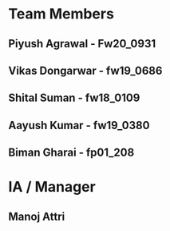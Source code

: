 <h1>Team Members</h1>

<h2>Piyush Agrawal  - Fw20_0931</h2>
<h2>Vikas Dongarwar - fw19_0686 </h2>
<h2>Shital Suman - fw18_0109</h2>
<h2>Aayush Kumar - fw19_0380</h2>
<h2>Biman Gharai - fp01_208</h2>

<h1>IA / Manager</h1>
<h2>Manoj Attri</h2>
